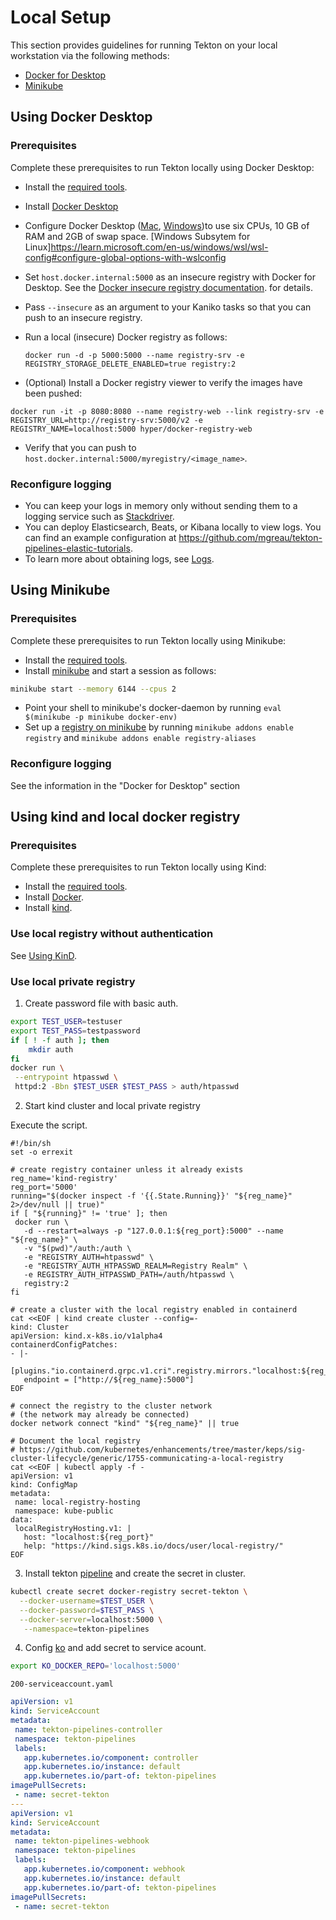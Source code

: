# Local Setup

This section provides guidelines for running Tekton on your local workstation via the following methods:

- [Docker for Desktop](#using-docker-desktop)
- [Minikube](#using-minikube)

## Using Docker Desktop

### Prerequisites

Complete these prerequisites to run Tekton locally using Docker Desktop:

- Install the [required tools](https://github.com/tektoncd/pipeline/blob/main/DEVELOPMENT.md#requirements).
- Install [Docker Desktop](https://www.docker.com/products/docker-desktop)
- Configure Docker Desktop ([Mac](https://docs.docker.com/docker-for-mac/#resources), [Windows](https://docs.docker.com/docker-for-windows/#resources))to use six CPUs, 10 GB of RAM and 2GB of swap space. [Windows Subsytem for Linux]https://learn.microsoft.com/en-us/windows/wsl/wsl-config#configure-global-options-with-wslconfig
- Set `host.docker.internal:5000` as an insecure registry with Docker for Desktop. See the [Docker insecure registry documentation](https://docs.docker.com/registry/insecure/).
  for details.
- Pass `--insecure` as an argument to your Kaniko tasks so that you can push to an insecure registry.
- Run a local (insecure) Docker registry as follows:

  `docker run -d -p 5000:5000 --name registry-srv -e REGISTRY_STORAGE_DELETE_ENABLED=true registry:2`

- (Optional) Install a Docker registry viewer to verify the images have been pushed:

`docker run -it -p 8080:8080 --name registry-web --link registry-srv -e REGISTRY_URL=http://registry-srv:5000/v2 -e REGISTRY_NAME=localhost:5000 hyper/docker-registry-web`

- Verify that you can push to `host.docker.internal:5000/myregistry/<image_name>`.

### Reconfigure logging

- You can keep your logs in memory only without sending them to a logging service
  such as [Stackdriver](https://cloud.google.com/logging/).
- You can deploy Elasticsearch, Beats, or Kibana locally to view logs. You can find an
  example configuration at <https://github.com/mgreau/tekton-pipelines-elastic-tutorials>.
- To learn more about obtaining logs, see [Logs](logs.md).

## Using Minikube

### Prerequisites

Complete these prerequisites to run Tekton locally using Minikube:

- Install the [required tools](https://github.com/tektoncd/pipeline/blob/main/DEVELOPMENT.md#requirements).
- Install [minikube](https://kubernetes.io/docs/tasks/tools/install-minikube/) and start a session as follows:
```bash
minikube start --memory 6144 --cpus 2
```
- Point your shell to minikube's docker-daemon by running `eval $(minikube -p minikube docker-env)`
- Set up a [registry on minikube](https://github.com/kubernetes/minikube/tree/master/deploy/addons/registry-aliases) by running `minikube addons enable registry` and `minikube addons enable registry-aliases`

### Reconfigure logging

See the information in the "Docker for Desktop" section

## Using kind and local docker registry

### Prerequisites

Complete these prerequisites to run Tekton locally using Kind:

- Install the [required tools](https://github.com/tektoncd/pipeline/blob/main/DEVELOPMENT.md#requirements).
- Install [Docker](https://www.docker.com/get-started).
- Install [kind](https://kind.sigs.k8s.io/).

### Use local registry without authentication

See [Using KinD](https://github.com/tektoncd/pipeline/blob/main/DEVELOPMENT.md#using-kind).

### Use local private registry

1. Create password file with basic auth.

```bash
export TEST_USER=testuser
export TEST_PASS=testpassword
if [ ! -f auth ]; then
    mkdir auth
fi
docker run \
 --entrypoint htpasswd \
 httpd:2 -Bbn $TEST_USER $TEST_PASS > auth/htpasswd
```

2. Start kind cluster and local private registry


Execute the script.

```shell
#!/bin/sh
set -o errexit

# create registry container unless it already exists
reg_name='kind-registry'
reg_port='5000'
running="$(docker inspect -f '{{.State.Running}}' "${reg_name}" 2>/dev/null || true)"
if [ "${running}" != 'true' ]; then
 docker run \
   -d --restart=always -p "127.0.0.1:${reg_port}:5000" --name "${reg_name}" \
   -v "$(pwd)"/auth:/auth \
   -e "REGISTRY_AUTH=htpasswd" \
   -e "REGISTRY_AUTH_HTPASSWD_REALM=Registry Realm" \
   -e REGISTRY_AUTH_HTPASSWD_PATH=/auth/htpasswd \
   registry:2
fi

# create a cluster with the local registry enabled in containerd
cat <<EOF | kind create cluster --config=-
kind: Cluster
apiVersion: kind.x-k8s.io/v1alpha4
containerdConfigPatches:
- |-
 [plugins."io.containerd.grpc.v1.cri".registry.mirrors."localhost:${reg_port}"]
   endpoint = ["http://${reg_name}:5000"]
EOF

# connect the registry to the cluster network
# (the network may already be connected)
docker network connect "kind" "${reg_name}" || true

# Document the local registry
# https://github.com/kubernetes/enhancements/tree/master/keps/sig-cluster-lifecycle/generic/1755-communicating-a-local-registry
cat <<EOF | kubectl apply -f -
apiVersion: v1
kind: ConfigMap
metadata:
 name: local-registry-hosting
 namespace: kube-public
data:
 localRegistryHosting.v1: |
   host: "localhost:${reg_port}"
   help: "https://kind.sigs.k8s.io/docs/user/local-registry/"
EOF

```

3. Install tekton [pipeline](https://github.com/tektoncd/pipeline/blob/main/docs/install.md) and create the secret in cluster.

```bash
kubectl create secret docker-registry secret-tekton \
  --docker-username=$TEST_USER \
  --docker-password=$TEST_PASS \
  --docker-server=localhost:5000 \
   --namespace=tekton-pipelines
```

4. Config [ko](https://github.com/google/ko#install) and add secret to service acount.

```bash
export KO_DOCKER_REPO='localhost:5000'
```

`200-serviceaccount.yaml`

```yaml
apiVersion: v1
kind: ServiceAccount
metadata:
 name: tekton-pipelines-controller
 namespace: tekton-pipelines
 labels:
   app.kubernetes.io/component: controller
   app.kubernetes.io/instance: default
   app.kubernetes.io/part-of: tekton-pipelines
imagePullSecrets:
 - name: secret-tekton
---
apiVersion: v1
kind: ServiceAccount
metadata:
 name: tekton-pipelines-webhook
 namespace: tekton-pipelines
 labels:
   app.kubernetes.io/component: webhook
   app.kubernetes.io/instance: default
   app.kubernetes.io/part-of: tekton-pipelines
imagePullSecrets:
 - name: secret-tekton
```
